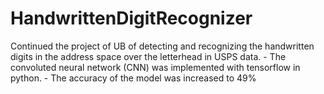 # HandwrittenDigitRecognizer
Continued the project of UB of detecting and recognizing the handwritten digits in the address space over the letterhead in USPS data. - The convoluted neural network (CNN) was implemented with tensorflow in python.  - The accuracy of the model was increased to 49%
